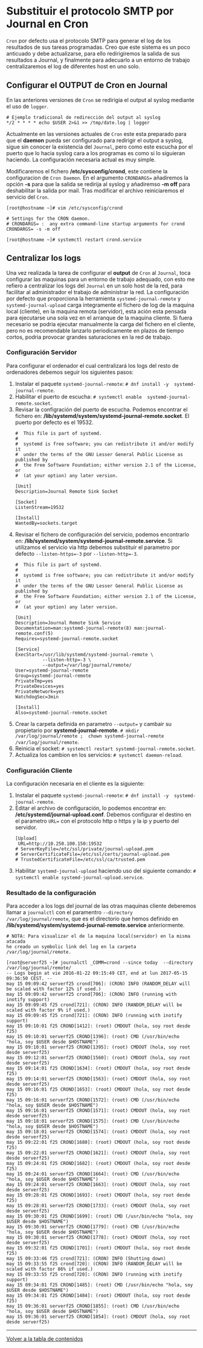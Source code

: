 # Substituir el protocolo SMTP por Journal en Cron

`Cron` por defecto usa el protocolo SMTP para generar el log de los
resultados de sus tareas programadas. Creo que este sistema es un poco 
anticuado y debe actualizarse, para ello redirigiremos la salida de sus
resultados a Journal, y finalmente para adecuarlo a un entorno de trabajo
centralizaremos el log de diferentes host en uno solo.

## Configurar el OUTPUT de Cron en Journal

En las anteriores versiones de `Cron` se redirigia el output al syslog 
mediante el uso de `logger`.

```
# Ejemplo tradicional de redirección del output al syslog
*/2 * * * * echo $USER 2>&1 >> /tmp/date.log | logger
```

Actualmente en las versiones actuales de `Cron` este esta preparado para
que el **daemon** pueda ser configurado para redirigir el output a
syslog, sigue sin conocer la existencia del `Journal`, pero como este
escucha por el puerto que lo hacia syslog cara a los programas es como
si lo siguieran haciendo. La configuración necesaria actual es muy
simple.

Modificaremos el fichero **/etc/sysconfig/crond**, este contiene la
configuracion de `Cron Daemon`.
En el argumento `CRONDARGS=` añadiremos la opción **-s** para que la
salida se redirija al syslog y añadiremso **-m off** para deshabilitar
la salida por mail. Tras modificar el archivo reiniciaremos el servicio
del `Cron`.

```
[root@hostname ~]# vim /etc/sysconfig/crond

# Settings for the CRON daemon.
# CRONDARGS= :  any extra command-line startup arguments for crond
CRONDARGS= -s -m off

[root@hostname ~]# systemctl restart crond.service
```

## Centralizar los logs

Una vez realizada la tarea de configurar el **output** de `Cron` al 
`Journal`, toca configurar las maquinas para un entorno de trabajo
adequado, con esto me refiero a centralizar los logs del `Journal` en
un solo host de la red, para facilitar al administrador el trabajo de
administrar la red. La configuración por defecto que proporciona la 
herramienta `systemd-journal-remote` y `systemd-journal-upload` carga 
integramente el fichero de log de la maquina local (cliente), en la
maquina remota (servidor), esta ación esta pensada para ejecutarse una 
sola vez en el arranque de la maquina cliente. Si fuera necesario se 
podria ejecutar manualmente la carga del fichero en el cliente, pero no 
es recomendable lanzarlo periodicamente en plazos de tiempo cortos, 
podria provocar grandes saturaciones en la red de trabajo.

### Configuración Servidor

Para configurar el ordenador el cual centralizará los logs del resto de
ordenadores debemos seguir los siguientes pasos:

1. Instalar el paquete `systemd-journal-remote`: `# dnf install -y 
systemd-journal-remote`.
2. Habilitar el puerto de escucha: `# systemctl enable 
systemd-journal-remote.socket`.
3. Revisar la configración del puerto de escucha. Podemos encontrar el 
fichero en: **/lib/systemd/system/systemd-journal-remote.socket**. El 
puerto por defecto es el 19532.
	```
	#  This file is part of systemd.
	#
	#  systemd is free software; you can redistribute it and/or modify it
	#  under the terms of the GNU Lesser General Public License as published by
	#  the Free Software Foundation; either version 2.1 of the License, or
	#  (at your option) any later version.

	[Unit]
	Description=Journal Remote Sink Socket

	[Socket]
	ListenStream=19532

	[Install]
	WantedBy=sockets.target

	```
4. Revisar el fichero de configuración del servicio, podemos encontrarlo
en: **/lib/systemd/system/systemd-journal-remote.service**. Si utilizamos
el servicio via http debemos substituir el parametro por defecto 
`--listen-https=-3` por `--listen-http=-3`.
	```
	#  This file is part of systemd.
	#
	#  systemd is free software; you can redistribute it and/or modify it
	#  under the terms of the GNU Lesser General Public License as published by
	#  the Free Software Foundation; either version 2.1 of the License, or
	#  (at your option) any later version.

	[Unit]
	Description=Journal Remote Sink Service
	Documentation=man:systemd-journal-remote(8) man:journal-remote.conf(5)
	Requires=systemd-journal-remote.socket

	[Service]
	ExecStart=/usr/lib/systemd/systemd-journal-remote \
			  --listen-http=-3 \
			  --output=/var/log/journal/remote/
	User=systemd-journal-remote
	Group=systemd-journal-remote
	PrivateTmp=yes
	PrivateDevices=yes
	PrivateNetwork=yes
	WatchdogSec=3min

	[Install]
	Also=systemd-journal-remote.socket
	```
5. Crear la carpeta definida en parametro `--output=` y cambair su 
propietario por **systemd-journal-remote**. 
`# mkdir /var/log/journal/remote ; 
chown systemd-journal-remote /var/log/journal/remote`.
6. Reinicia el socket: `# systemctl restart systemd-journal-remote.socket`.
7. Actualiza los cambion en los servicios: `# systemctl daemon-reload`.

### Configuración Cliente

La configuración necesaria en el cliente es la siguiente:

1. Instalar el paquete `systemd-journal-remote`: `# dnf install -y 
systemd-journal-remote`.
2. Editar el archivo de configuración, lo podemos encontrar en: 
**/etc/systemd/journal-upload.conf**. Debemos configurar el destino en 
el parametro `URL=` con el protocolo http o https y la ip y puerto del 
servidor.
	```
	[Upload]
	 URL=http://10.250.100.150:19532
	# ServerKeyFile=/etc/ssl/private/journal-upload.pem
	# ServerCertificateFile=/etc/ssl/certs/journal-upload.pem
	# TrustedCertificateFile=/etc/ssl/ca/trusted.pem
	```
3. Habilitar `systemd-journal-upload` haciendo uso del siguiente comando: 
`# systemctl enable systemd-journal-upload.service`.

### Resultado de la configuración

Para acceder a los logs del journal de las otras maquinas cliente 
deberemos llamar a `journalctl` con el paramentro `--directory 
/var/log/journal/remote`, que es el directorio que hemos definido en 
**/lib/systemd/system/systemd-journal-remote.service** anteriormente.
```
# NOTA: Para visualizar el de la maquina local(servidor) en la misma atacada 
he creado un symbolic link del log en la carpeta /var/log/journal/remote.

[root@serverf25 ~]# journalctl _COMM=crond --since today  --directory /var/log/journal/remote/ 
-- Logs begin at vie 2016-01-22 09:15:49 CET, end at lun 2017-05-15 09:36:50 CEST. --
may 15 09:09:42 serverf25 crond[706]: (CRON) INFO (RANDOM_DELAY will be scaled with factor 12% if used.)
may 15 09:09:42 serverf25 crond[706]: (CRON) INFO (running with inotify support)
may 15 09:09:45 f25 crond[721]: (CRON) INFO (RANDOM_DELAY will be scaled with factor 9% if used.)
may 15 09:09:45 f25 crond[721]: (CRON) INFO (running with inotify support)
may 15 09:10:01 f25 CROND[1412]: (root) CMDOUT (hola, soy root desde f25)
may 15 09:10:01 serverf25 CROND[1396]: (root) CMD (/usr/bin/echo "hola, soy $USER desde $HOSTNAME")
may 15 09:10:01 serverf25 CROND[1395]: (root) CMDOUT (hola, soy root desde serverf25)
may 15 09:12:01 serverf25 CROND[1560]: (root) CMDOUT (hola, soy root desde serverf25)
may 15 09:14:01 f25 CROND[1634]: (root) CMDOUT (hola, soy root desde f25)
may 15 09:14:01 serverf25 CROND[1563]: (root) CMDOUT (hola, soy root desde serverf25)
may 15 09:16:01 f25 CROND[1653]: (root) CMDOUT (hola, soy root desde f25)
may 15 09:16:01 serverf25 CROND[1572]: (root) CMD (/usr/bin/echo "hola, soy $USER desde $HOSTNAME")
may 15 09:16:01 serverf25 CROND[1571]: (root) CMDOUT (hola, soy root desde serverf25)
may 15 09:18:01 serverf25 CROND[1575]: (root) CMD (/usr/bin/echo "hola, soy $USER desde $HOSTNAME")
may 15 09:18:01 serverf25 CROND[1574]: (root) CMDOUT (hola, soy root desde serverf25)
may 15 09:22:01 f25 CROND[1680]: (root) CMDOUT (hola, soy root desde f25)
may 15 09:22:01 serverf25 CROND[1621]: (root) CMDOUT (hola, soy root desde serverf25)
may 15 09:24:01 f25 CROND[1682]: (root) CMDOUT (hola, soy root desde f25)
may 15 09:24:01 serverf25 CROND[1664]: (root) CMD (/usr/bin/echo "hola, soy $USER desde $HOSTNAME")
may 15 09:24:01 serverf25 CROND[1663]: (root) CMDOUT (hola, soy root desde serverf25)
may 15 09:28:01 f25 CROND[1693]: (root) CMDOUT (hola, soy root desde f25)
may 15 09:28:01 serverf25 CROND[1733]: (root) CMDOUT (hola, soy root desde serverf25)
may 15 09:30:01 f25 CROND[1699]: (root) CMD (/usr/bin/echo "hola, soy $USER desde $HOSTNAME")
may 15 09:30:01 serverf25 CROND[1779]: (root) CMD (/usr/bin/echo "hola, soy $USER desde $HOSTNAME")
may 15 09:30:01 serverf25 CROND[1778]: (root) CMDOUT (hola, soy root desde serverf25)
may 15 09:32:01 f25 CROND[1701]: (root) CMDOUT (hola, soy root desde f25)
may 15 09:33:46 f25 crond[721]: (CRON) INFO (Shutting down)
may 15 09:33:55 f25 crond[720]: (CRON) INFO (RANDOM_DELAY will be scaled with factor 86% if used.)
may 15 09:33:55 f25 crond[720]: (CRON) INFO (running with inotify support)
may 15 09:34:01 f25 CROND[1485]: (root) CMD (/usr/bin/echo "hola, soy $USER desde $HOSTNAME")
may 15 09:34:01 f25 CROND[1484]: (root) CMDOUT (hola, soy root desde f25)
may 15 09:36:01 serverf25 CROND[1855]: (root) CMD (/usr/bin/echo "hola, soy $USER desde $HOSTNAME")
may 15 09:36:01 serverf25 CROND[1854]: (root) CMDOUT (hola, soy root desde serverf25)
```

---

[Volver a la tabla de contenidos](README.md#tabla-de-contenidos)
